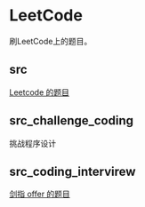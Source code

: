 # LeetCode
刷LeetCode上的题目。

## src 

[Leetcode 的题目](https://leetcode.com/)

## src_challenge_coding

挑战程序设计

## src_coding_intervirew 

[剑指 offer 的题目](https://www.nowcoder.com/ta/coding-interviews?query=&asc=true&order=&page=4)